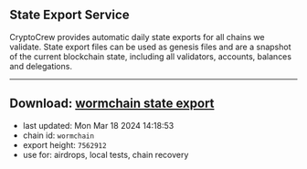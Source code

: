## State Export Service
CryptoCrew provides automatic daily state exports for all chains we validate. State export files can be used as genesis files and are a snapshot of the current blockchain state, including all validators, accounts, balances and delegations.

---
**Download: [wormchain state export](https://dl-eu2.ccvalidators.com/SERVICE/wormchain/wormchain_export_7562912.json)**
---

- last updated: Mon Mar 18 2024 14:18:53
- chain id: `wormchain`
- export height: `7562912`
- use for: airdrops, local tests, chain recovery
